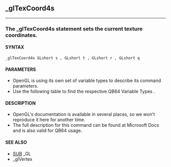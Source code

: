 ## _glTexCoord4s
---

### The _glTexCoord4s statement sets the current texture coordinates.

#### SYNTAX

`_glTexCoord4s GLshort s , GLshort t , GLshort r , GLshort q`

#### PARAMETERS
* OpenGL is using its own set of variable types to describe its command parameters.
* Use the following table to find the respective QB64 Variable Types .


#### DESCRIPTION
* OpenGL's documentation is available in several places, so we won't reproduce it here for another time.
* The full description for this command can be found at Microsoft Docs and is also valid for QB64 usage.


#### SEE ALSO
* [SUB](./SUB.md) _GL
* _glVertex
